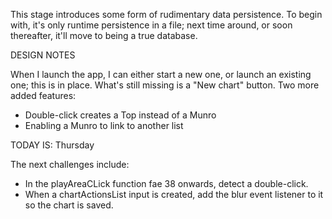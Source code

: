 This stage introduces some form of rudimentary data persistence. To begin with,
it's only runtime persistence in a file; next time around, or soon thereafter, it'll
move to being a true database.

DESIGN NOTES

When I launch the app, I can either start a new one, or launch an existing one; this is in place.
What's still missing is a "New chart" button.
Two more added features:
- Double-click creates a Top instead of a Munro
- Enabling a Munro to link to another list

TODAY IS: Thursday

The next challenges include:
- In the playAreaCLick function fae 38 onwards, detect a double-click.
- When a chartActionsList input is created, add the blur event listener to it so the chart is saved.
